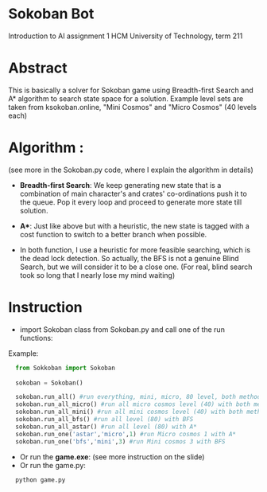 # Sokoban Bot
Introduction to AI assignment 1  HCM University of Technology, term 211

# Abstract
This is basically a solver for Sokoban game using Breadth-first Search and A* algorithm to search state space for a solution.
Example level sets are taken from ksokoban.online, "Mini Cosmos" and "Micro Cosmos" (40 levels each)

# Algorithm :
(see more in the Sokoban.py code, where I explain the algorithm in details)
- __Breadth-first Search__: We keep generating new state that is a combination of main character's and crates' co-ordinations push it to the queue. Pop it every loop and proceed to generate more state till solution.

- __A*__: Just like above but with a heuristic, the new state is tagged with a cost function to switch to a better branch when possible.

- In both function, I use a heuristic for more feasible searching, which is the dead lock detection. So actually, the BFS is not a genuine Blind Search, but we will consider it to be a close one. (For real, blind search took so long that I nearly lose my mind waiting)

# Instruction

- import Sokoban class from Sokoban.py and call one of the run functions:

Example:
```python
  from Sokkoban import Sokoban
  
  sokoban = Sokoban()

  sokoban.run_all() #run everything, mini, micro, 80 level, both methods
  sokoban.run_all_micro() #run all micro cosmos level (40) with both methods
  sokoban.run_all_mini() #run all mini cosmos level (40) with both methods
  sokoban.run_all_bfs() #run all level (80) with BFS
  sokoban.run_all_astar() #run all level (80) with A*
  sokoban.run_one('astar','micro',1) #run Micro cosmos 1 with A*
  sokoban.run_one('bfs','mini',3) #run Mini cosmos 3 with BFS
```

- Or run the __game.exe__: (see more instruction on the slide)
- Or run the game.py:
```cmd
  python game.py
```
